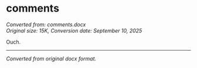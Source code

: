 # comments

*Converted from: comments.docx*  
*Original size: 15K, Conversion date: September 10, 2025*

Ouch.

---
*Converted from original docx format.*
